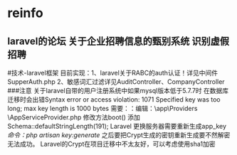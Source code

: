 # reinfo
laravel的论坛
关于企业招聘信息的甄别系统
识别虚假招聘
---------------------------------
#技术-laravel框架
目前实现：1、laravel关于RABC的auth认证！详见中间件SupperAuth.php
2、敏感词汇过滤详见AuditController、CompanyController
###注意
    关于laravel自带的用户注册系统中如果mysql版本低于5.7.7时
    在数据库迁移时会出错Syntax error or access violation: 1071 Specified key was too long; max key length is 1000 bytes
    需要：：编辑：\app\Providers \AppServiceProvider.php
    修改方法boot() 添加 Schema::defaultStringLength(191);
Laravel 更换服务器需要重新生成app_key
        _命令：php artisan key:generate_
        之后要把Crypt生成的密钥重新生成要不然解密无法成功。
        Laravel的Crypt在项目迁移中不太友好，可以考虑使用sha1加密